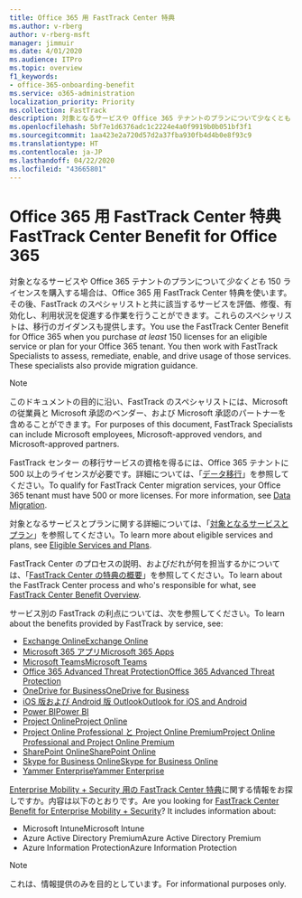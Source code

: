 ```yaml
---
title: Office 365 用 FastTrack Center 特典
ms.author: v-rberg
author: v-rberg-msft
manager: jimmuir
ms.date: 4/01/2020
ms.audience: ITPro
ms.topic: overview
f1_keywords:
- office-365-onboarding-benefit
ms.service: o365-administration
localization_priority: Priority
ms.collection: FastTrack
description: 対象となるサービスや Office 365 テナントのプランについて少なくとも 150 ライセンスを購入する場合は、Office 365 用 FastTrack Center 特典を使います。その後、FastTrack のスペシャリストと共に該当するサービスを評価、修復、有効化し、利用状況を促進する作業を行うことができます。これらのスペシャリストは、移行のガイダンスも提供します。
ms.openlocfilehash: 5bf7e1d6376adc1c2224e4a0f9919b0b051bf3f1
ms.sourcegitcommit: 1aa423e2a720d57d2a37fba930fb4d4b0e8f93c9
ms.translationtype: HT
ms.contentlocale: ja-JP
ms.lasthandoff: 04/22/2020
ms.locfileid: "43665801"
---
```

# <a name="fasttrack-center-benefit-for-office-365"></a><span data-ttu-id="a2fb3-105">Office 365 用 FastTrack Center 特典</span><span class="sxs-lookup"><span data-stu-id="a2fb3-105">FastTrack Center Benefit for Office 365</span></span>

<span data-ttu-id="a2fb3-p102">対象となるサービスや Office 365 テナントのプランについて*少なくとも* 150 ライセンスを購入する場合は、Office 365 用 FastTrack Center 特典を使います。その後、FastTrack のスペシャリストと共に該当するサービスを評価、修復、有効化し、利用状況を促進する作業を行うことができます。これらのスペシャリストは、移行のガイダンスも提供します。</span><span class="sxs-lookup"><span data-stu-id="a2fb3-p102">You use the FastTrack Center Benefit for Office 365 when you purchase  *at least*  150 licenses for an eligible service or plan for your Office 365 tenant. You then work with FastTrack Specialists to assess, remediate, enable, and drive usage of those services. These specialists also provide migration guidance.</span></span> 
  
> [!NOTE]
> <span data-ttu-id="a2fb3-109">このドキュメントの目的に沿い、FastTrack のスペシャリストには、Microsoft の従業員と Microsoft 承認のベンダー、および Microsoft 承認のパートナーを含めることができます。</span><span class="sxs-lookup"><span data-stu-id="a2fb3-109">For purposes of this document, FastTrack Specialists can include Microsoft employees, Microsoft-approved vendors, and Microsoft-approved partners.</span></span> 
  
<span data-ttu-id="a2fb3-p103">FastTrack センター の移行サービスの資格を得るには、Office 365 テナントに 500 以上のライセンスが必要です。詳細については、「[データ移行](O365-data-migration.md)」を参照してください。</span><span class="sxs-lookup"><span data-stu-id="a2fb3-p103">To qualify for FastTrack Center migration services, your Office 365 tenant must have 500 or more licenses. For more information, see [Data Migration](O365-data-migration.md).</span></span>
  
<span data-ttu-id="a2fb3-112">対象となるサービスとプランに関する詳細については、「[対象となるサービスとプラン](M365-eligible-services-and-plans.md)」を参照してください。</span><span class="sxs-lookup"><span data-stu-id="a2fb3-112">To learn more about eligible services and plans, see [Eligible Services and Plans](M365-eligible-services-and-plans.md).</span></span>
  
<span data-ttu-id="a2fb3-113">FastTrack Center のプロセスの説明、およびだれが何を担当するかについては、「[FastTrack Center の特典の概要](O365-fasttrack-benefit-overview.md)」を参照してください。</span><span class="sxs-lookup"><span data-stu-id="a2fb3-113">To learn about the FastTrack Center process and who's responsible for what, see [FastTrack Center Benefit Overview](O365-fasttrack-benefit-overview.md).</span></span>

<span data-ttu-id="a2fb3-114">サービス別の FastTrack の利点については、次を参照してください。</span><span class="sxs-lookup"><span data-stu-id="a2fb3-114">To learn about the benefits provided by FastTrack by service, see:</span></span>

- [<span data-ttu-id="a2fb3-115">Exchange Online</span><span class="sxs-lookup"><span data-stu-id="a2fb3-115">Exchange Online</span></span>](O365-fasttrack-responsibilities.md#exchange-online)
- [<span data-ttu-id="a2fb3-116">Microsoft 365 アプリ</span><span class="sxs-lookup"><span data-stu-id="a2fb3-116">Microsoft 365 Apps</span></span>](O365-fasttrack-responsibilities.md#microsoft-365-apps)
- [<span data-ttu-id="a2fb3-117">Microsoft Teams</span><span class="sxs-lookup"><span data-stu-id="a2fb3-117">Microsoft Teams</span></span>](O365-fasttrack-responsibilities.md#microsoft-teams)
- [<span data-ttu-id="a2fb3-118">Office 365 Advanced Threat Protection</span><span class="sxs-lookup"><span data-stu-id="a2fb3-118">Office 365 Advanced Threat Protection</span></span>](O365-fasttrack-responsibilities.md#office-365-advanced-threat-protection)
- [<span data-ttu-id="a2fb3-119">OneDrive for Business</span><span class="sxs-lookup"><span data-stu-id="a2fb3-119">OneDrive for Business</span></span>](O365-fasttrack-responsibilities.md#onedrive-for-business)
- [<span data-ttu-id="a2fb3-120">iOS 版および Android 版 Outlook</span><span class="sxs-lookup"><span data-stu-id="a2fb3-120">Outlook for iOS and Android</span></span>](O365-fasttrack-responsibilities.md#outlook-for-ios-and-android)
- [<span data-ttu-id="a2fb3-121">Power BI</span><span class="sxs-lookup"><span data-stu-id="a2fb3-121">Power BI</span></span>](O365-fasttrack-responsibilities.md#power-bi)
- [<span data-ttu-id="a2fb3-122">Project Online</span><span class="sxs-lookup"><span data-stu-id="a2fb3-122">Project Online</span></span>](O365-fasttrack-responsibilities.md#project-online)
- [<span data-ttu-id="a2fb3-123">Project Online Professional と Project Online Premium</span><span class="sxs-lookup"><span data-stu-id="a2fb3-123">Project Online Professional and Project Online Premium</span></span>](O365-fasttrack-responsibilities.md#project-online-professional-and-project-online-premium)
- [<span data-ttu-id="a2fb3-124">SharePoint Online</span><span class="sxs-lookup"><span data-stu-id="a2fb3-124">SharePoint Online</span></span>](O365-fasttrack-responsibilities.md#sharepoint-online)
- [<span data-ttu-id="a2fb3-125">Skype for Business Online</span><span class="sxs-lookup"><span data-stu-id="a2fb3-125">Skype for Business Online</span></span>](O365-fasttrack-responsibilities.md#skype-for-business-online)
- [<span data-ttu-id="a2fb3-126">Yammer Enterprise</span><span class="sxs-lookup"><span data-stu-id="a2fb3-126">Yammer Enterprise</span></span>](O365-fasttrack-responsibilities.md#yammer-enterprise)
  
<span data-ttu-id="a2fb3-p104">[Enterprise Mobility + Security 用の FastTrack Center 特典](EMS-fasttrack-benefit-for-EMS.md)に関する情報をお探しですか。内容は以下のとおりです。</span><span class="sxs-lookup"><span data-stu-id="a2fb3-p104">Are you looking for [FastTrack Center Benefit for Enterprise Mobility + Security](EMS-fasttrack-benefit-for-EMS.md)? It includes information about:</span></span>
  
- <span data-ttu-id="a2fb3-129">Microsoft Intune</span><span class="sxs-lookup"><span data-stu-id="a2fb3-129">Microsoft Intune</span></span>
- <span data-ttu-id="a2fb3-130">Azure Active Directory Premium</span><span class="sxs-lookup"><span data-stu-id="a2fb3-130">Azure Active Directory Premium</span></span> 
- <span data-ttu-id="a2fb3-131">Azure Information Protection</span><span class="sxs-lookup"><span data-stu-id="a2fb3-131">Azure Information Protection</span></span>
    
> [!NOTE]
> <span data-ttu-id="a2fb3-132">これは、情報提供のみを目的としています。</span><span class="sxs-lookup"><span data-stu-id="a2fb3-132">For informational purposes only.</span></span> 

